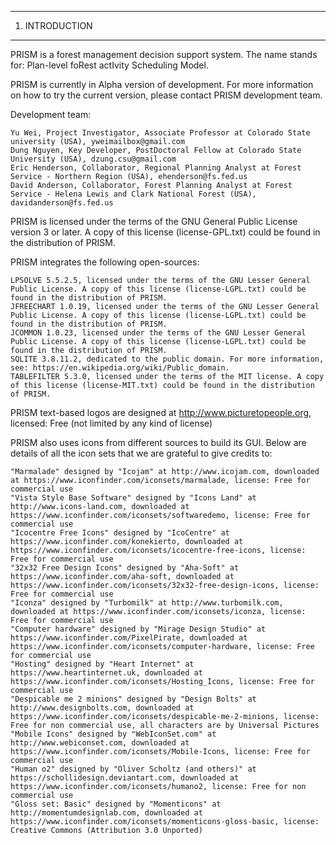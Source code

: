 ---------------------------------------
1. INTRODUCTION
---------------------------------------


PRISM is a forest management decision support system. The name stands for: Plan-level foRest actIvity Scheduling Model.


PRISM is currently in Alpha version of development. For more information on how to try the current version, please contact PRISM development team.


Development team:

	Yu Wei, Project Investigator, Associate Professor at Colorado State university (USA), yweimailbox@gmail.com
	Dung Nguyen, Key Developer, PostDoctoral Fellow at Colorado State University (USA), dzung.csu@gmail.com
	Eric Henderson, Collaborator, Regional Planning Analyst at Forest Service - Northern Region (USA), ehenderson@fs.fed.us
	David Anderson, Collaborator, Forest Planning Analyst at Forest Service - Helena Lewis and Clark National Forest (USA), davidanderson@fs.fed.us


PRISM is licensed under the terms of the GNU General Public License version 3 or later. A copy of this license (license-GPL.txt) could be found in the distribution of PRISM.


PRISM integrates the following open-sources:

	LPSOLVE 5.5.2.5, licensed under the terms of the GNU Lesser General Public License. A copy of this license (license-LGPL.txt) could be found in the distribution of PRISM.
	JFREECHART 1.0.19, licensed under the terms of the GNU Lesser General Public License. A copy of this license (license-LGPL.txt) could be found in the distribution of PRISM.
	JCOMMON 1.0.23, licensed under the terms of the GNU Lesser General Public License. A copy of this license (license-LGPL.txt) could be found in the distribution of PRISM.
	SQLITE 3.8.11.2, dedicated to the public domain. For more information, see: https://en.wikipedia.org/wiki/Public_domain.
	TABLEFILTER 5.3.0, licensed under the terms of the MIT license. A copy of this license (license-MIT.txt) could be found in the distribution of PRISM.


PRISM text-based logos are designed at http://www.picturetopeople.org, licensed: Free (not limited by any kind of license)
	

PRISM also uses icons from different sources to build its GUI. Below are details of all the icon sets that we are grateful to give credits to:

	"Marmalade" designed by "Icojam" at http://www.icojam.com, downloaded at https://www.iconfinder.com/iconsets/marmalade, license: Free for commercial use
	"Vista Style Base Software" designed by "Icons Land" at http://www.icons-land.com, downloaded at https://www.iconfinder.com/iconsets/softwaredemo, license: Free for commercial use
	"Icocentre Free Icons" designed by "IcoCentre" at https://www.iconfinder.com/konekierto, downloaded at https://www.iconfinder.com/iconsets/icocentre-free-icons, license: Free for commercial use
	"32x32 Free Design Icons" designed by "Aha-Soft" at https://www.iconfinder.com/aha-soft, downloaded at https://www.iconfinder.com/iconsets/32x32-free-design-icons, license: Free for commercial use
	"Iconza" designed by "Turbomilk" at http://www.turbomilk.com, downloaded at https://www.iconfinder.com/iconsets/iconza, license: Free for commercial use
	"Computer hardware" designed by "Mirage Design Studio" at https://www.iconfinder.com/PixelPirate, downloaded at https://www.iconfinder.com/iconsets/computer-hardware, license: Free for commercial use
	"Hosting" designed by "Heart Internet" at https://www.heartinternet.uk, downloaded at https://www.iconfinder.com/iconsets/Hosting_Icons, license: Free for commercial use
	"Despicable me 2 minions" designed by "Design Bolts" at http://www.designbolts.com, downloaded at https://www.iconfinder.com/iconsets/despicable-me-2-minions, license: Free for non commercial use, all characters are by Universal Pictures
	"Mobile Icons" designed by "WebIconSet.com" at http://www.webiconset.com, downloaded at https://www.iconfinder.com/iconsets/Mobile-Icons, license: Free for commercial use
	"Human o2" designed by "Oliver Scholtz (and others)" at https://schollidesign.deviantart.com, downloaded at https://www.iconfinder.com/iconsets/humano2, license: Free for non commercial use
	"Gloss set: Basic" designed by "Momenticons" at http://momentumdesignlab.com, downloaded at https://www.iconfinder.com/iconsets/momenticons-gloss-basic, license: Creative Commons (Attribution 3.0 Unported)